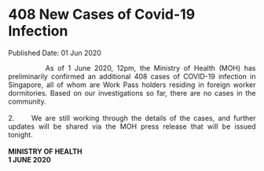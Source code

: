 <html>
    <meta http-equiv="Content-Type" content="text/html; charset=utf-8"/>
    <meta charset="utf-8"/>
    <title>408 New Cases of Covid-19 Infection</title>
    <body><h1>408 New Cases of Covid-19 Infection</h1>
    <p>Published Date: 01 Jun 2020</p> <p style="text-align: justify;">&nbsp; &nbsp; &nbsp; &nbsp; &nbsp; As of 1 June 2020, 12pm, the Ministry of Health (MOH) has preliminarily confirmed an additional 408 cases of COVID-19 infection in Singapore, all of whom are Work Pass holders residing in foreign worker dormitories. Based on our investigations so far, there are no cases in the community.&nbsp;&nbsp;<br><br>2.&nbsp; &nbsp; &nbsp;We are still working through the details of the cases, and further updates will be shared via the MOH press release that will be issued tonight.&nbsp;<br><br><strong>MINISTRY OF HEALTH<br>1 JUNE 2020</strong><br></p><div><br></div></body>
</html>